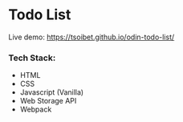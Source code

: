 # Todo List

Live demo: https://tsoibet.github.io/odin-todo-list/

### Tech Stack:
- HTML
- CSS
- Javascript (Vanilla)
- Web Storage API
- Webpack
